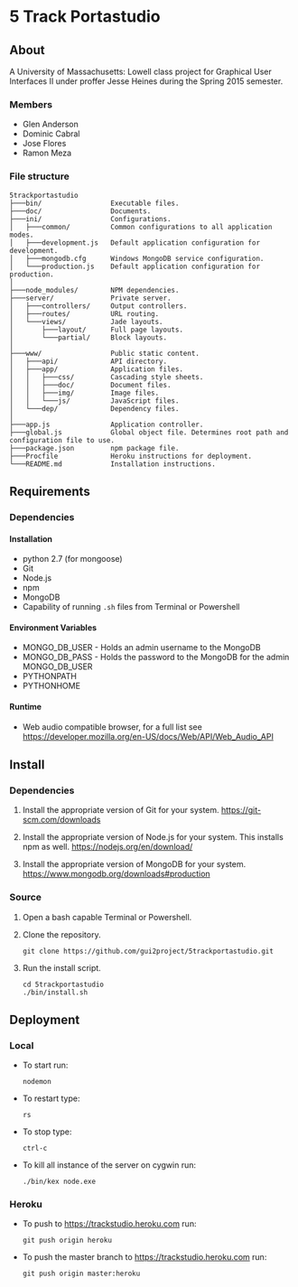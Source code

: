 # 5 Track Portastudio
## About
A University of Massachusetts: Lowell class project for Graphical User
Interfaces II under proffer Jesse Heines during the Spring 2015 semester.
### Members
- Glen Anderson
- Dominic Cabral
- Jose Flores
- Ramon Meza

### File structure
```
5trackportastudio
├───bin/                 Executable files.
├───doc/                 Documents.
├───ini/                 Configurations.
│   ├───common/          Common configurations to all application modes.
│   ├───development.js   Default application configuration for development.
│   ├───mongodb.cfg      Windows MongoDB service configuration.
│   └───production.js    Default application configuration for production.
│
├───node_modules/        NPM dependencies.
├───server/              Private server.
│   ├───controllers/     Output controllers.
│   ├───routes/          URL routing.
│   └───views/           Jade layouts.
│       ├───layout/      Full page layouts.
│       └───partial/     Block layouts.
│
├───www/                 Public static content.
│   ├───api/             API directory.
│   ├───app/             Application files.
│   │   ├───css/         Cascading style sheets.
│   │   ├───doc/         Document files.
│   │   ├───img/         Image files.
│   │   └───js/          JavaScript files.
│   └───dep/             Dependency files.
│
├───app.js               Application controller.
├───global.js            Global object file. Determines root path and configuration file to use.
├───package.json         npm package file.
├───Procfile             Heroku instructions for deployment.
└───README.md            Installation instructions.
```

## Requirements
### Dependencies
#### Installation
- python 2.7 (for mongoose)
- Git
- Node.js
- npm
- MongoDB
- Capability of running `.sh` files from Terminal or Powershell

#### Environment Variables
- MONGO_DB_USER - Holds an admin username to the MongoDB
- MONGO_DB_PASS - Holds the password to the MongoDB for the admin MONGO_DB_USER
- PYTHONPATH
- PYTHONHOME

#### Runtime
- Web audio compatible browser, for a full list see
    https://developer.mozilla.org/en-US/docs/Web/API/Web_Audio_API

## Install
### Dependencies
1. Install the appropriate version of Git for your system.
    https://git-scm.com/downloads

2. Install the appropriate version of Node.js for your system. This installs npm as well.
    https://nodejs.org/en/download/

3. Install the appropriate version of MongoDB for your system.
    https://www.mongodb.org/downloads#production

### Source
1. Open a bash capable Terminal or Powershell.

2. Clone the repository.
    ```
    git clone https://github.com/gui2project/5trackportastudio.git
    ```

3. Run the install script.
    ```
    cd 5trackportastudio
    ./bin/install.sh
    ```

## Deployment
### Local
- To start run:
    ```
    nodemon
    ```

- To restart type:
    ```
    rs
    ```

- To stop type:
    ```
    ctrl-c
    ```

- To kill all instance of the server on cygwin run:
    ```
    ./bin/kex node.exe
    ```

### Heroku
- To push to https://trackstudio.heroku.com run:
    ```
    git push origin heroku
    ```

- To push the master branch to https://trackstudio.heroku.com run:
    ```
    git push origin master:heroku
    ```
